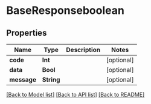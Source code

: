 # BaseResponseboolean

## Properties
Name | Type | Description | Notes
------------ | ------------- | ------------- | -------------
**code** | **Int** |  | [optional] 
**data** | **Bool** |  | [optional] 
**message** | **String** |  | [optional] 

[[Back to Model list]](../README.md#documentation-for-models) [[Back to API list]](../README.md#documentation-for-api-endpoints) [[Back to README]](../README.md)


